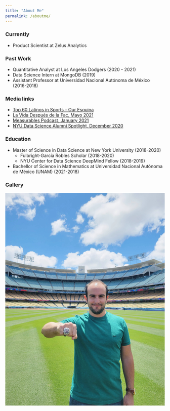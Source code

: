 ```yaml
---
title: "About Me"
permalink: /aboutme/
---
```


### Currently
- Product Scientist at Zelus Analytics


### Past Work

- Quantitative Analyst at Los Angeles Dodgers (2020 - 2021)
- Data Science Intern at MongoDB (2019)
- Assistant Professor at Universidad Nacional Autónoma de México (2016-2018)

### Media links

- [Top 60 Latinos in Sports - Our Esquina](https://ouresquina.com/2021/our-esquinas-top-60-latinos-in-sports/4/)
- [La Vida Después de la Fac, Mayo 2021](https://www.youtube.com/watch?v=NbLrm6Am4Xw)
- [Measurables Podcast, January 2021](https://twitter.com/MeasurablesPod/status/1349385507839553536)
- [NYU Data Science Alumni Spotlight, December 2020](https://nyudatascience.medium.com/data-and-baseball-a-cds-alums-experience-working-for-the-la-dodgers-33ebc142eed8)

### Education 

- Master of Science in Data Science at New York University (2018-2020)
  - Fulbright-García Robles Scholar (2018-2020)
  - NYU Center for Data Science DeepMind Fellow (2018-2019)
- Bachellor of Science in Mathematics at Universidad Nacional Autónoma de México (UNAM) (2021-2018)

### Gallery

<img src="/assets/images/EstebanRing.jpg" width="600">
